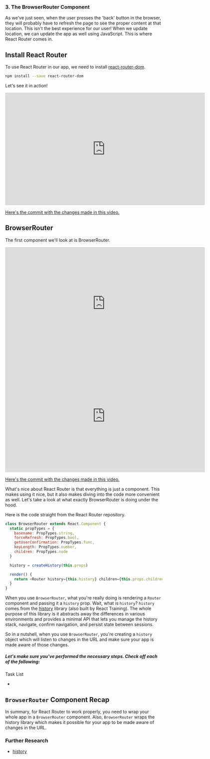 ### 3. The BrowserRouter Component

As we've just seen, when the user presses the 'back' button in the  browser, they will probably have to refresh the page to see the proper  content at that location. This isn't the best experience for our user!  When we update location, we can update the app as well using JavaScript. This is where React Router comes in. 

## Install React Router

To use React Router in our app, we need to install [react-router-dom](https://www.npmjs.com/package/react-router-dom).

```bash
npm install --save react-router-dom
```

Let's see it in action!



<iframe class="embed-responsive-item" allowfullscreen="1" allow="accelerometer; autoplay; encrypted-media; gyroscope; picture-in-picture" title="YouTube video player" src="https://www.youtube.com/embed/qvy-_Pu9QNU?showinfo=0&amp;rel=0&amp;autohide=1&amp;vq=hd720&amp;hl=en-us&amp;cc_load_policy=0&amp;enablejsapi=1&amp;origin=https%3A%2F%2Fclassroom.udacity.com&amp;widgetid=89" id="widget90" width="640" height="360" frameborder="0"></iframe>



[Here's the commit with the changes made in this video.](https://github.com/udacity/reactnd-contacts-app/commit/fbd0cea0839d018209a19d468fc1661da9f9033a)



## BrowserRouter

The first component we'll look at is BrowserRouter.



<iframe class="embed-responsive-item" allowfullscreen="1" allow="accelerometer; autoplay; encrypted-media; gyroscope; picture-in-picture" title="YouTube video player" src="https://www.youtube.com/embed/bhjvF7Qt7K0?showinfo=0&amp;rel=0&amp;autohide=1&amp;vq=hd720&amp;hl=en-us&amp;cc_load_policy=0&amp;enablejsapi=1&amp;origin=https%3A%2F%2Fclassroom.udacity.com&amp;widgetid=91" id="widget92" width="640" height="360" frameborder="0"></iframe>



<iframe class="embed-responsive-item" allowfullscreen="1" allow="accelerometer; autoplay; encrypted-media; gyroscope; picture-in-picture" title="YouTube video player" src="https://www.youtube.com/embed/uIYOoQKwKfU?showinfo=0&amp;rel=0&amp;autohide=1&amp;vq=hd720&amp;hl=en-us&amp;cc_load_policy=0&amp;enablejsapi=1&amp;origin=https%3A%2F%2Fclassroom.udacity.com&amp;widgetid=93" id="widget94" width="640" height="360" frameborder="0"></iframe>



[Here's the commit with the changes made in this video.](https://github.com/udacity/reactnd-contacts-app/commit/d1b067febbfc467563742fc3b52b6a34486ebde5)



What's nice about React Router is that everything is just a component. This  makes using it nice, but it also makes diving into the code more  convenient as well. Let's take a look at what exactly BrowserRouter is  doing under the hood.

Here is the code straight from the React Router repository.

```js
class BrowserRouter extends React.Component {
  static propTypes = {
    basename: PropTypes.string,
    forceRefresh: PropTypes.bool,
    getUserConfirmation: PropTypes.func,
    keyLength: PropTypes.number,
    children: PropTypes.node
  }

  history = createHistory(this.props)

  render() {
    return <Router history={this.history} children={this.props.children} />
  }
}
```

When you use `BrowserRouter`, what you're really doing is rendering a `Router` component and passing it a `history` prop. Wait, what is `history`? `history` comes from the [history](https://github.com/ReactTraining/history) library (also built by React Training). The whole purpose of this  library is it abstracts away the differences in various environments and provides a minimal API that lets you manage the history stack,  navigate, confirm navigation, and persist state between sessions.

So in a nutshell, when you use `BrowserRouter`, you're creating a `history` object which will listen to changes in the URL and make sure your app is made aware of those changes.



##### Let's make sure you've performed the necessary steps. Check off each of the following:

Task List

- 

## `BrowserRouter` Component Recap

In summary, for React Router to work properly, you need to wrap your whole app in a `BrowserRouter` component. Also, `BrowserRouter` wraps the history library which makes it possible for your app to be made aware of changes in the URL. 

### Further Research

- [history](https://github.com/reacttraining/history)